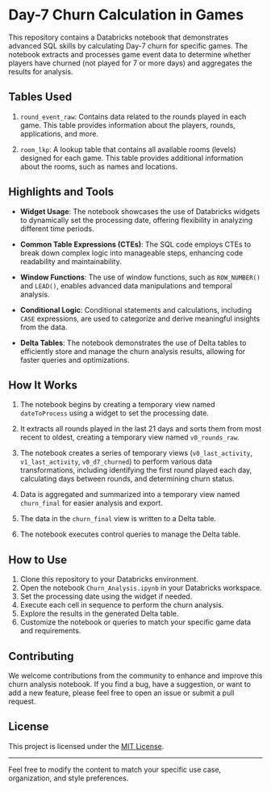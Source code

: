 # Day-7 Churn Calculation in Games

This repository contains a Databricks notebook that demonstrates advanced SQL skills by calculating Day-7 churn for specific games. The notebook extracts and processes game event data to determine whether players have churned (not played for 7 or more days) and aggregates the results for analysis.

## Tables Used

1. `round_event_raw`: Contains data related to the rounds played in each game. This table provides information about the players, rounds, applications, and more.

2. `room_lkp`: A lookup table that contains all available rooms (levels) designed for each game. This table provides additional information about the rooms, such as names and locations.

## Highlights and Tools

- **Widget Usage**: The notebook showcases the use of Databricks widgets to dynamically set the processing date, offering flexibility in analyzing different time periods.

- **Common Table Expressions (CTEs)**: The SQL code employs CTEs to break down complex logic into manageable steps, enhancing code readability and maintainability.

- **Window Functions**: The use of window functions, such as `ROW_NUMBER()` and `LEAD()`, enables advanced data manipulations and temporal analysis.

- **Conditional Logic**: Conditional statements and calculations, including `CASE` expressions, are used to categorize and derive meaningful insights from the data.

- **Delta Tables**: The notebook demonstrates the use of Delta tables to efficiently store and manage the churn analysis results, allowing for faster queries and optimizations.

## How It Works

1. The notebook begins by creating a temporary view named `dateToProcess` using a widget to set the processing date.

2. It extracts all rounds played in the last 21 days and sorts them from most recent to oldest, creating a temporary view named `v0_rounds_raw`.

3. The notebook creates a series of temporary views (`v0_last_activity`, `v1_last_activity`, `v0_d7_churned`) to perform various data transformations, including identifying the first round played each day, calculating days between rounds, and determining churn status.

4. Data is aggregated and summarized into a temporary view named `churn_final` for easier analysis and export.

5. The data in the `churn_final` view is written to a Delta table.

6. The notebook executes control queries to manage the Delta table.

## How to Use

1. Clone this repository to your Databricks environment.
2. Open the notebook `Churn_Analysis.ipynb` in your Databricks workspace.
3. Set the processing date using the widget if needed.
4. Execute each cell in sequence to perform the churn analysis.
5. Explore the results in the generated Delta table.
6. Customize the notebook or queries to match your specific game data and requirements.

## Contributing

We welcome contributions from the community to enhance and improve this churn analysis notebook. If you find a bug, have a suggestion, or want to add a new feature, please feel free to open an issue or submit a pull request.

## License

This project is licensed under the [MIT License](LICENSE).

---

Feel free to modify the content to match your specific use case, organization, and style preferences.


